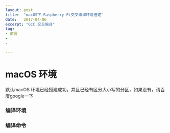```yaml
---
layout: post
title:  "macOS下 Raspberry Pi交叉编译环境搭建"
date:   2017-04-06
excerpt: "GCC 交叉编译"
tag:
- 前言 
- 
- 

---
```

# macOS 环境
默认macOS 环境已经搭建成功，并且已经有区分大小写的分区，如果没有，请百度google一下   

### 编译环境 


### 编译命令



